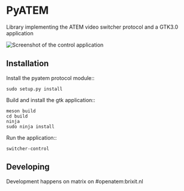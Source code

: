 PyATEM
======

Library implementing the ATEM video switcher protocol and a GTK3.0 application

![Screenshot of the control application](https://brixit.nl/openatem.png)

Installation
------------

Install the pyatem protocol module::

    sudo setup.py install

Build and install the gtk application::

    meson build
    cd build
    ninja
    sudo ninja install

Run the application::

    switcher-control

Developing
----------

Development happens on matrix on #openatem:brixit.nl